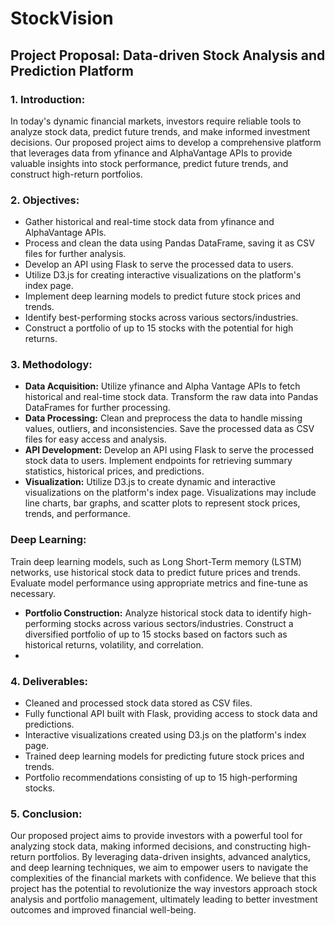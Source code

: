 # StockVision

## Project Proposal: Data-driven Stock Analysis and Prediction Platform

### 1. Introduction:
In today's dynamic financial markets, investors require reliable tools to analyze stock data, predict future trends, and make informed investment decisions. Our proposed project aims to develop a comprehensive platform that leverages data from yfinance and AlphaVantage APIs to provide valuable insights into stock performance, predict future trends, and construct high-return portfolios.

### 2. Objectives:
- Gather historical and real-time stock data from yfinance and AlphaVantage APIs.
- Process and clean the data using Pandas DataFrame, saving it as CSV files for further analysis.
- Develop an API using Flask to serve the processed data to users.
- Utilize D3.js for creating interactive visualizations on the platform's index page.
- Implement deep learning models to predict future stock prices and trends.
- Identify best-performing stocks across various sectors/industries.
- Construct a portfolio of up to 15 stocks with the potential for high returns.
  
### 3. Methodology:
- **Data Acquisition:** Utilize yfinance and Alpha Vantage APIs to fetch historical and real-time stock data. Transform the raw data into Pandas DataFrames for further processing.
- **Data Processing:** Clean and preprocess the data to handle missing values, outliers, and inconsistencies. Save the processed data as CSV files for easy access and analysis.
- **API Development:** Develop an API using Flask to serve the processed stock data to users. Implement endpoints for retrieving summary statistics, historical prices, and predictions.
- **Visualization:** Utilize D3.js to create dynamic and interactive visualizations on the platform's index page. Visualizations may include line charts, bar graphs, and scatter plots to represent stock prices, trends, and performance.

### Deep Learning: 
Train deep learning models, such as Long Short-Term memory (LSTM) networks, use historical stock data to predict future prices and trends. Evaluate model performance using
appropriate metrics and fine-tune as necessary.
- **Portfolio Construction:** Analyze historical stock data to identify high-performing stocks across various sectors/industries. Construct a diversified portfolio of up to 15 stocks based on factors such as historical returns, volatility, and correlation.
- 
### 4. Deliverables:
- Cleaned and processed stock data stored as CSV files.
- Fully functional API built with Flask, providing access to stock data and predictions.
- Interactive visualizations created using D3.js on the platform's index page.
- Trained deep learning models for predicting future stock prices and trends.
- Portfolio recommendations consisting of up to 15 high-performing stocks.

### 5. Conclusion:
Our proposed project aims to provide investors with a powerful tool for analyzing stock data, making informed decisions, and constructing high-return portfolios. By leveraging data-driven insights, advanced analytics, and deep learning techniques, we aim to empower users to navigate the complexities of the financial markets with confidence. We believe that this project has the potential to revolutionize the way investors approach stock analysis and portfolio management, ultimately leading to better investment outcomes and improved financial well-being.
